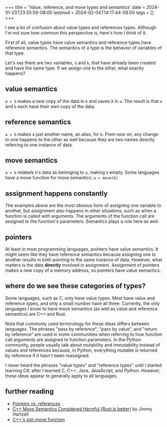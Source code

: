 +++
title = 'Value, reference, and move types and semantics'
date = 2024-01-23T23:55:59-08:00
lastmod = 2024-02-04T14:17:44-08:00
tags = []
+++

I see a lot of confusion about value types and references types. Although I'm not sure how common this perspective is, here's how I think of it.

First of all, value types have value semantics and reference types have reference semantics. The semantics of a type is the behavior of variables of that type.

Let's say there are two variables, `a` and `b`, that have already been created and have the same type. If we assign one to the other, what exactly happens?

## value semantics

`a = b` makes a new copy of the data in `b` and saves it in `a`. The result is that `a` and `b` each have their own copy of the data.

## reference semantics

`a = b` makes `a` just another name, an alias, for `b`. From now on, any change to one happens to the other as well because they are two names directly referring to one instance of data.

## move semantics

`a = b` relabels `b`'s data as belonging to `a`, making `b` empty. Some languages have a move function for move semantics: `a = move(b)`.

## assignment happens constantly

The examples above are the most obvious form of assigning one variable to another, but assignment also happens in other situations, such as when a function is called with arguments. The arguments of the function call are assigned to the function's parameters. Semantics plays a role here as well.

## pointers

At least in most programming languages, pointers have value semantics. It might seem like they have reference semantics because assigning one to another results in both pointing to the same instance of data. However, what matters is the data **directly** involved in assignment. Assignment of pointers makes a new copy of a memory address, so pointers have value semantics.

## where do we see these categories of types?

Some languages, such as C, only have value types. Most have value and reference types, and only a small number have all three. Currently, the only languages I know to have move semantics (as well as value and reference semantics) are C++ and Rust.

Note that commonly used terminology for these ideas differs between languages. The phrases "pass by reference", "pass by value", and "return by reference" are used in some communities when referring to how function call arguments are assigned to function parameters. In the Python community, people usually talk about mutability and immutability instead of values and references because, in Python, everything mutable is returned by reference if it hasn't been reassigned.

I never heard the phrases "value types" and "reference types" until I started learning C#, after I learned C, C++, Java, JavaScript, and Python. However, these ideas appear to generally apply to all languages.

## further reading

* [Pointers vs. references](/pointers-vs-references)
* [C++ Move Semantics Considered Harmful (Rust is better)](https://www.thecodedmessage.com/posts/cpp-move/) by Jimmy Hartzell
* [C++'s std::move function](https://en.cppreference.com/w/cpp/utility/move)
